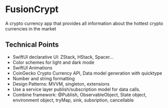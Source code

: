 # FusionCrypt

A crypto currency app that provides all information about the hottest crypto currencies in the market

## Technical Points

- SwiftUI declarative UI: ZStack, HStack, Spacer...
- Color schemes for light and dark mode
- SwiftUI Animations
- CoinGecko Crypto Currency API, Data model generation with quicktype
- Number and string formatting
- Design Patterns: MVVM, singleton, extensions
- Use a service layer publish/subscription model for data calls.
- Combine framework: @Publish, ObservableObject, State object, environment object, tryMap, sink, subsription, cancellable

